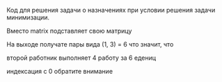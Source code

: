 Код для решения задачи о назначениях при условии решения задачи минимизации.

Вместо matrix подставляет свою матрицу

На выходе получате пары вида (1, 3) = 6 что значит, что 

второй работник выполняет 4 работу за 6 едениц

индексация с 0 обратите внимание 
